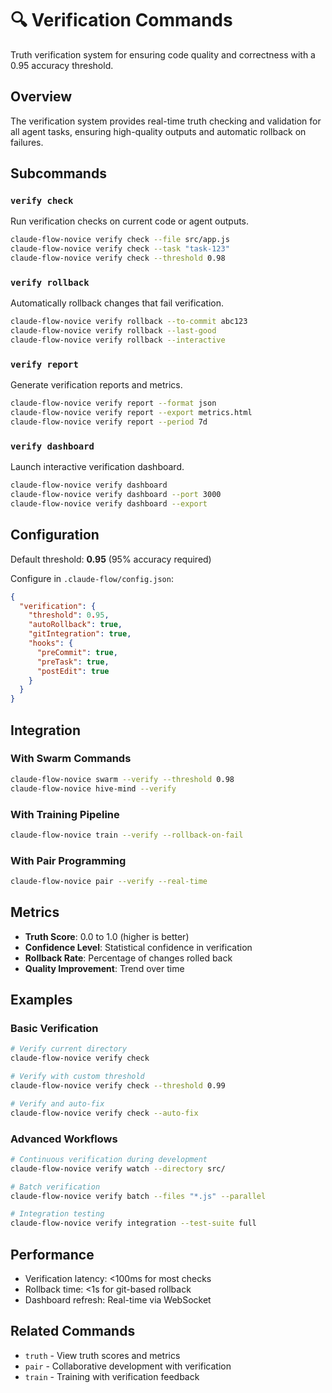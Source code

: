 # 🔍 Verification Commands

Truth verification system for ensuring code quality and correctness with a 0.95 accuracy threshold.

## Overview

The verification system provides real-time truth checking and validation for all agent tasks, ensuring high-quality outputs and automatic rollback on failures.

## Subcommands

### `verify check`
Run verification checks on current code or agent outputs.

```bash
claude-flow-novice verify check --file src/app.js
claude-flow-novice verify check --task "task-123"
claude-flow-novice verify check --threshold 0.98
```

### `verify rollback`
Automatically rollback changes that fail verification.

```bash
claude-flow-novice verify rollback --to-commit abc123
claude-flow-novice verify rollback --last-good
claude-flow-novice verify rollback --interactive
```

### `verify report`
Generate verification reports and metrics.

```bash
claude-flow-novice verify report --format json
claude-flow-novice verify report --export metrics.html
claude-flow-novice verify report --period 7d
```

### `verify dashboard`
Launch interactive verification dashboard.

```bash
claude-flow-novice verify dashboard
claude-flow-novice verify dashboard --port 3000
claude-flow-novice verify dashboard --export
```

## Configuration

Default threshold: **0.95** (95% accuracy required)

Configure in `.claude-flow/config.json`:
```json
{
  "verification": {
    "threshold": 0.95,
    "autoRollback": true,
    "gitIntegration": true,
    "hooks": {
      "preCommit": true,
      "preTask": true,
      "postEdit": true
    }
  }
}
```

## Integration

### With Swarm Commands
```bash
claude-flow-novice swarm --verify --threshold 0.98
claude-flow-novice hive-mind --verify
```

### With Training Pipeline
```bash
claude-flow-novice train --verify --rollback-on-fail
```

### With Pair Programming
```bash
claude-flow-novice pair --verify --real-time
```

## Metrics

- **Truth Score**: 0.0 to 1.0 (higher is better)
- **Confidence Level**: Statistical confidence in verification
- **Rollback Rate**: Percentage of changes rolled back
- **Quality Improvement**: Trend over time

## Examples

### Basic Verification
```bash
# Verify current directory
claude-flow-novice verify check

# Verify with custom threshold
claude-flow-novice verify check --threshold 0.99

# Verify and auto-fix
claude-flow-novice verify check --auto-fix
```

### Advanced Workflows
```bash
# Continuous verification during development
claude-flow-novice verify watch --directory src/

# Batch verification
claude-flow-novice verify batch --files "*.js" --parallel

# Integration testing
claude-flow-novice verify integration --test-suite full
```

## Performance

- Verification latency: <100ms for most checks
- Rollback time: <1s for git-based rollback
- Dashboard refresh: Real-time via WebSocket

## Related Commands

- `truth` - View truth scores and metrics
- `pair` - Collaborative development with verification
- `train` - Training with verification feedback